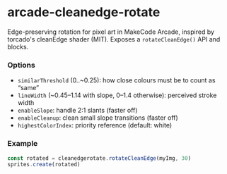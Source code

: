 # arcade-cleanedge-rotate

Edge-preserving rotation for pixel art in MakeCode Arcade, inspired by torcado's cleanEdge shader (MIT).
Exposes a `rotateCleanEdge()` API and blocks.

### Options
- `similarThreshold` (0..~0.25): how close colours must be to count as “same”
- `lineWidth` (~0.45–1.14 with slope, 0–1.4 otherwise): perceived stroke width
- `enableSlope`: handle 2:1 slants (faster off)
- `enableCleanup`: clean small slope transitions (faster off)
- `highestColorIndex`: priority reference (default: white)

### Example
```ts
const rotated = cleanedgerotate.rotateCleanEdge(myImg, 30)
sprites.create(rotated)
